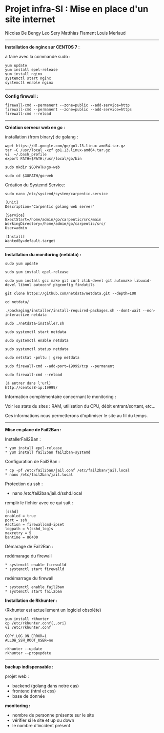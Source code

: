 Projet infra-SI : 
Mise en place d'un site internet
=
Nicolas De Bengy
Leo Sery
Matthias Flament
Louis Merlaud
***

__Installation de nginx sur CENTOS 7 :__

à faire avec la commande sudo : 
```
yum update
yum install epel-release
yum install nginx
systemctl start nginx
systemctl enable nginx
```

***

__Config firewall :__

```
firewall-cmd --permanent --zone=public --add-service=http
firewall-cmd --permanent --zone=public --add-service=https
firewall-cmd --reload
```

***

__Création serveur web en go :__

installation (from binary) de golang : 
```
wget https://dl.google.com/go/go1.13.linux-amd64.tar.gz
tar -C /usr/local -xzf go1.13.linux-amd64.tar.gz
vi  ~/.bash_profile
export PATH=$PATH:/usr/local/go/bin

sudo mkdir $GOPATH/go-web

sudo cd $GOPATH/go-web

```
Création du Systemd Service:
```
sudo nano /etc/systemd/system/carpentic.service
```
```
[Unit]
Description="Carpentic golang web server"

[Service]
ExectStart=/home/admin/go/carpentic/src/main
WorkingDirectory=/home/admin/go/carpentic/src/
User=admin

[Install]
WantedBy=default.target
```
***

__Installation du monitoring (netdata) :__

```
sudo yum update

sudo yum install epel-release

sudo yum install gcc make git curl zlib-devel git automake libuuid-devel libmnl autoconf pkgconfig findutils

git clone https://github.com/netdata/netdata.git --depth=100

cd netdata/

./packaging/installer/install-required-packages.sh --dont-wait --non-interactive netdata

sudo ./netdata-installer.sh

sudo systemctl start netdata

sudo systemctl enable netdata

sudo systemctl status netdata

sudo netstat -pnltu | grep netdata

sudo firewall-cmd --add-port=19999/tcp --permanent

sudo firewall-cmd --reload

(à entrer dans l'url)
http://centos8-ip:19999/
```

Information complémentaire concernant le monitoring :

Voir les stats du sites : RAM, utilisation du CPU, débit entrant/sortant, etc...

Ces informations nous permetterons d'optimiser le site au fil du temps. 

***

__Mise en place de Fail2Ban :__

InstallerFail2Ban :
```
* yum install epel-release
* yum install fail2ban fail2ban-systemd
```
Configuration de Fail2Ban :
```
* cp -pf /etc/fail2ban/jail.conf /etc/fail2ban/jail.local
* nano /etc/fail2ban/jail.local
```

Protection du ssh :

* nano /etc/fail2ban/jail.d/sshd.local

remplir le fichier avec ce qui suit : 
```
[sshd]
enabled = true
port = ssh
#action = firewallcmd-ipset
logpath = %(sshd_log)s
maxretry = 5
bantime = 86400
```

Démarage de Fail2Ban :

redémarage du firewall
```
* systemctl enable firewalld
* systemctl start firewalld
```
redémarrage du firewall
```
* systemctl enable fail2ban
* systemctl start fail2ban 
```

__Installation de Rkhunter :__

(Rkhunter est actuellement un logiciel obsolète)
```
yum install rkhunter
cp /etc/rkhunter.conf{,.ori}
vi /etc/rkhunter.conf
```
```
COPY_LOG_ON_ERROR=1
ALLOW_SSH_ROOT_USER=no
```
```
rkhunter --update
rkhunter --propupdate
```

***

__backup indispensable :__

projet web : 
* backend (golang dans notre cas)
* frontend (html et css)
* base de donnée

__monitoring :__

* nombre de personne présente sur le site
* vérifier si le site et up ou down
* le nombre d'incident présent
